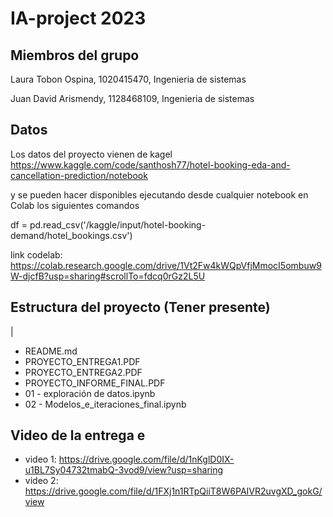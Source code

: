 # IA-project 2023

## Miembros del grupo
Laura Tobon Ospina, 1020415470, Ingenieria de sistemas

Juan David Arismendy, 1128468109, Ingenieria de sistemas


## Datos
Los datos del proyecto vienen de kagel https://www.kaggle.com/code/santhosh77/hotel-booking-eda-and-cancellation-prediction/notebook

y se pueden hacer disponibles ejecutando desde cualquier notebook en Colab los siguientes comandos

df = pd.read_csv('/kaggle/input/hotel-booking-demand/hotel_bookings.csv')

link codelab: https://colab.research.google.com/drive/1Vt2Fw4kWQpVfjMmocI5ombuw9W-djcfB?usp=sharing#scrollTo=fdcq0rGz2L5U

## Estructura del proyecto (Tener presente)
|
-  README.md
-  PROYECTO_ENTREGA1.PDF
-  PROYECTO_ENTREGA2.PDF
-  PROYECTO_INFORME_FINAL.PDF
-  01 - exploración de datos.ipynb
-  02 - Modelos_e_iteraciones_final.ipynb

## Video de la entrega e
- video 1:  https://drive.google.com/file/d/1nKglD0IX-u1BL7Sy04732tmabQ-3vod9/view?usp=sharing    
- video 2: https://drive.google.com/file/d/1FXj1n1RTpQiiT8W6PAIVR2uvgXD_gokG/view
